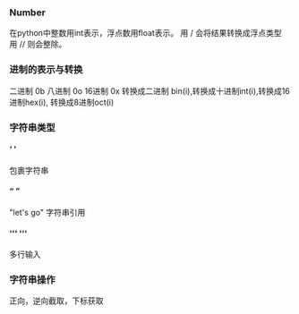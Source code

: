 ### Number
在python中整数用int表示，浮点数用float表示。
用 / 会将结果转换成浮点类型
用 // 则会整除。
### 进制的表示与转换
二进制 0b  八进制 0o  16进制 0x
转换成二进制 bin(i),转换成十进制int(i),转换成16进制hex(i),
转换成8进制oct(i)
### 字符串类型
#### ‘  ’
包裹字符串
#### “  ”    
"let's go"  字符串引用
####  '''    '''
多行输入
### 字符串操作
正向，逆向截取，下标获取
